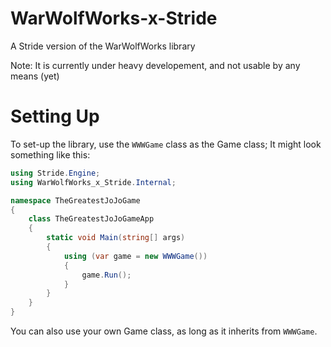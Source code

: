 # WarWolfWorks-x-Stride
 A Stride version of the WarWolfWorks library
 
 Note: It is currently under heavy developement, and not usable by any means (yet)

# Setting Up
To set-up the library, use the `WWWGame` class as the Game class;
It might look something like this:
```cs
using Stride.Engine;
using WarWolfWorks_x_Stride.Internal;

namespace TheGreatestJoJoGame
{
    class TheGreatestJoJoGameApp
    {
        static void Main(string[] args)
        {
            using (var game = new WWWGame())
            {
                game.Run();
            }
        }
    }
}
```

You can also use your own Game class, as long as it inherits from `WWWGame`.
